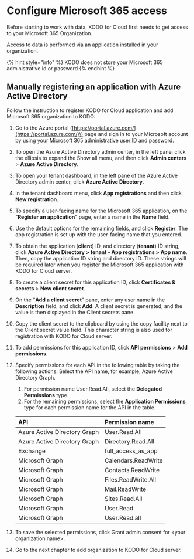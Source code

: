 # Configure Microsoft 365 access

Before starting to work with data, KODO for Cloud first needs to get access to your Microsoft 365 Organization.

Access to data is performed via an application installed in your organization.

{% hint style="info" %}
KODO does not store your Microsoft 365 administrative id or password
{% endhint %}

## Manually registering an application with Azure Active Directory

Follow the instruction to register KODO for Cloud application and add Microsoft 365 organization to KODO:

1. Go to the Azure portal \([https://portal.azure.com/](https://portal.azure.com/)\) page and sign in to your Microsoft account by using your Microsoft 365 administrative user ID and password.
2. To open the Azure Active Directory admin center, in the left pane, click the ellipsis to expand the Show all menu, and then click **Admin centers** &gt; **Azure Active Directory**.
3. To open your tenant dashboard, in the left pane of the Azure Active Directory admin center, click **Azure Active Directory**.
4. In the tenant dashboard menu, click **App registrations** and then click **New registration**.
5. To specify a user-facing name for the Microsoft 365 application, on the "**Register an application**" page, enter a name in the **Name** field.
6. Use the default options for the remaining fields, and click **Register**. The app registration is set up with the user-facing name that you entered.
7. To obtain the application \(**client**\) ID, and directory \(**tenant**\) ID string, click **Azure Active Directory &gt; tenant - App registrations &gt; App name**. Then, copy the application ID string and directory ID. These strings will be required later when you register the Microsoft 365 application with KODO for Cloud server.
8. To create a client secret for this application ID, click **Certificates & secrets** &gt; **New client secret**.
9. On the "**Add a client secret**" pane, enter any user name in the **Description** field, and click **Add**. A client secret is generated, and the value is then displayed in the Client secrets pane.
10. Copy the client secret to the clipboard by using the copy facility next to the Client secret value field. This character string is also used for registration with KODO for Cloud server.
11. To add permissions for this application ID, click **API permissions** &gt; **Add permissions**.
12. Specify permissions for each API in the following table by taking the following actions. Select the API name, for example, Azure Active Directory Graph.

    1. For permission name User.Read.All, select the **Delegated Permissions** type.
    2. For the remaining permissions, select the **Application Permissions** type for each permission name for the API in the table.

    | API | Permission name |
    | :--- | :--- |
    | Azure Active Directory Graph | User.Read.All |
    | Azure Active Directory Graph | Directory.Read.All |
    | Exchange | full\_access\_as\_app |
    | Microsoft Graph | Calendars.ReadWrite |
    | Microsoft Graph | Contacts.ReadWrite |
    | Microsoft Graph | Files.ReadWrite.All |
    | Microsoft Graph | Mail.ReadWrite |
    | Microsoft Graph | Sites.Read.All |
    | Microsoft Graph | User.Read |
    | Microsoft Graph | User.Read.all |

13. To save the selected permissions, click Grant admin consent for &lt;your organization name&gt;.
14. Go to the next chapter to add organization to KODO for Cloud server. 



